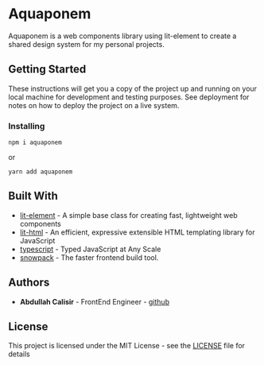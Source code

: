 # Aquaponem

Aquaponem is a web components library using lit-element to create a shared design system for my personal projects.

## Getting Started

These instructions will get you a copy of the project up and running on your local machine for development and testing purposes. See deployment for notes on how to deploy the project on a live system.

### Installing

```
npm i aquaponem
```

or

```
yarn add aquaponem
```

## Built With

- [lit-element](https://lit-element.polymer-project.org/) - A simple base class for creating fast, lightweight web components
- [lit-html](https://lit-html.polymer-project.org/) - An efficient, expressive extensible HTML templating library for JavaScript
- [typescript](https://www.typescriptlang.org/) - Typed JavaScript at Any Scale
- [snowpack](https://www.snowpack.dev/) - The faster frontend build tool.

## Authors

- **Abdullah Calisir** - FrontEnd Engineer - [github](https://github.com/abdullahcalisir12)

## License

This project is licensed under the MIT License - see the [LICENSE](LICENSE) file for details
